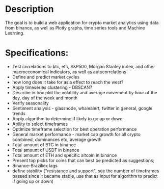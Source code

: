 # Description

The goal is to build a web application for crypto market analytics using data from binance, as well as Plotly graphs, time series tools and Machine Learning.

# Specifications:
- Test correlations to btc, eth, S&P500, Morgan Stanley index, and other macroeconomical indicators, as well as autocorrelations
- Define and predict market cycles
- how long does it take for asia effect to reach the west?
- Apply timeseries clustering - DBSCAN?
- Describe in box plot the volatility and average movement by hour of the day, day of the week and month
- Verify seasonality
- Sentiment analysis - glassnode, whalealert, twitter in general, google trends
- Apply algorithm to determine if likely to go up or down
- Ability to select timeframes
- Optimize timeframe selection for best operation performance
- General market performance - market cap growth for all crypto combined, dominances etc, average growth
- Total amount of BTC in binance
- Total amount of USDT in binance
- Total amount of ETH and specific altcoin in binance
- Present top picks for coins that can best be predicted as suggestions;
- Binance-Braziliex lags
- define stability ("resistance and support", see the number of timeframes passed since it became stable, use that as input for algorithm to predict if going up or down)